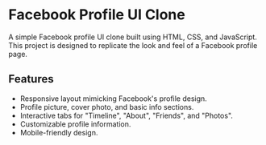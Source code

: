 # Facebook Profile UI Clone

A simple Facebook profile UI clone built using HTML, CSS, and JavaScript. This project is designed to replicate the look and feel of a Facebook profile page.

## Features

- Responsive layout mimicking Facebook's profile design.
- Profile picture, cover photo, and basic info sections.
- Interactive tabs for "Timeline", "About", "Friends", and "Photos".
- Customizable profile information.
- Mobile-friendly design.
